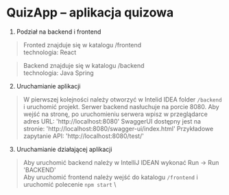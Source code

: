 # QuizApp – aplikacja quizowa 

1. Podział na backend i frontend
> Fronted znajduje się w katalogu /frontend \
technologia: React

> Backend znajduje się w katalogu /backend \
technologia: Java Spring

2. Uruchamianie aplikacji
> W pierwszej kolejności należy otworzyć w Intelid IDEA folder `/backend` i uruchomić projekt. 
>Serwer backend nasłuchuje na porcie 8080.
>Aby wejść na stronę, po uruchomieniu serwera wpisz w przeglądarce adres URL: 'http://localhost:8080'
>SwaggerUI dostępny jest na stronie: 'http://localhost:8080/swagger-ui/index.html'
>Przykładowe zapytanie API: 'http://localhost:8080/test/'

3. Uruchamianie działającej aplikacji
> Aby uruchomić backend należy w IntelliJ IDEAN wykonać Run -> Run 'BACKEND' \
> Aby uruchomić frontend należy wejść do katalogu `/frontend` i uruchomić polecenie `npm start` \
